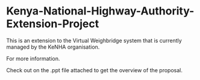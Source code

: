 # Kenya-National-Highway-Authority-Extension-Project
This is an extension to the Virtual Weighbridge system that is currently managed by the KeNHA organisation.

For more information. 

Check out on the .ppt file attached to get the overview of the proposal.
